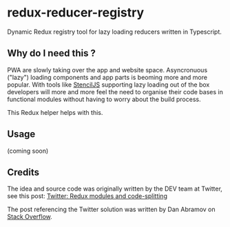 # redux-reducer-registry

Dynamic Redux registry tool for lazy loading reducers written in Typescript.

## Why do I need this ?

PWA are slowly taking over the app and website space. Asyncronuous ("lazy") loading components and app parts is beoming more and more popular. With tools like [StencilJS](https://stenciljs.com/) supporting lazy loading out of the box developers will more and more feel the need to organise their code bases in functional modules without having to worry about the build process.

This Redux helper helps with this.

## Usage

(coming soon)

## Credits

The idea and source code was originally written by the DEV team at Twitter, see this post:
[Twitter: Redux modules and code-splitting](http://nicolasgallagher.com/redux-modules-and-code-splitting/)

The post referencing the Twitter solution was written by Dan Abramov on [Stack Overflow](https://stackoverflow.com/questions/32968016/how-to-dynamically-load-reducers-for-code-splitting-in-a-redux-application).